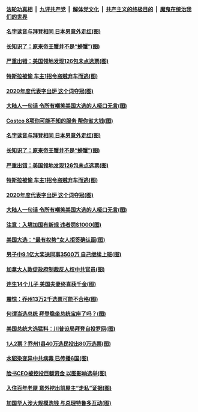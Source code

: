 

####  [法轮功真相](../../../../basic/blob/master/README.md?t=11120931) &nbsp;|&nbsp; [九评共产党](../../../../9ping.md/blob/master/README.md?t=11120931) &nbsp;|&nbsp; [解体党文化](../../../../jtdwh.md/blob/master/README.md?t=11120931)  &nbsp;|&nbsp; [共产主义的终极目的](../../../../gczydzjmd.md/blob/master/README.md?t=11120931) &nbsp;|&nbsp; [魔鬼在统治我们的世界](../../../../mgztzwmdsj.md/blob/master/README.md?t=11120931) 

#### [名字读音与拜登相同 日本男意外走红(图)](../pages/p3/952209.md?t=11120931) 

#### [长知识了：原来帝王蟹并不是“螃蟹”(图)](../pages/p3/952228.md?t=11120931) 

#### [严重出错：美国领地发现126包未点选票(图)](../pages/p3/952188.md?t=11120931) 

#### [特斯拉被偷 车主1招令盗贼弃车而逃(图)](../pages/p3/952116.md?t=11120931) 

#### [2020年度代表字出炉 这个词夺冠(图)](../pages/p3/952094.md?t=11120931) 

#### [大陆人一句话 令所有嘲笑美国大选的人哑口无言(图)](../pages/p3/952092.md?t=11120931) 

#### [Costco 8项你可能不知的服务 帮你省大钱(图)](../pages/p3/952253.md?t=11120931) 

#### [名字读音与拜登相同 日本男意外走红(图)](../pages/p3/952209.md?t=11120931) 

#### [长知识了：原来帝王蟹并不是“螃蟹”(图)](../pages/p3/952228.md?t=11120931) 

#### [严重出错：美国领地发现126包未点选票(图)](../pages/p3/952188.md?t=11120931) 

#### [特斯拉被偷 车主1招令盗贼弃车而逃(图)](../pages/p3/952116.md?t=11120931) 

#### [2020年度代表字出炉 这个词夺冠(图)](../pages/p3/952094.md?t=11120931) 

#### [大陆人一句话 令所有嘲笑美国大选的人哑口无言(图)](../pages/p3/952092.md?t=11120931) 

#### [注意：入境加国有新规 违者罚$1000(图)](../pages/p3/952088.md?t=11120931) 

#### [美国大选：“最有权势”女人拒签确认函(图)](../pages/p3/952076.md?t=11120931) 

#### [男子中9.1亿大奖送同事3500万 自己继续上班(图)](../pages/p3/952018.md?t=11120931) 

#### [加拿大人敦促政府制裁反人权中共官员(图)](../pages/p3/952014.md?t=11120931) 

#### [连生14个儿子 美国夫妻终喜获千金(图)](../pages/p3/952007.md?t=11120931) 

#### [震惊：乔州13万2千选票可能不合格(图)](../pages/p3/951996.md?t=11120931) 

#### [何谓当选总统 拜登稳坐总统宝座了吗？(图)](../pages/p3/951979.md?t=11120931) 

#### [美国总统大选猛料：川普设局拜登自投罗网(图)](../pages/p3/951903.md?t=11120931) 

#### [1人2票？乔州1县40万选民投出80万选票(图)](../pages/p3/951962.md?t=11120931) 

#### [水貂染变异中共病毒 已传播6国(图)](../pages/p3/951891.md?t=11120931) 

#### [脸书CEO被控投巨额资金 以图影响选举(图)](../pages/p3/951861.md?t=11120931) 

#### [入住百年老屋 意外挖出前屋主“走私”证据(图)](../pages/p3/951858.md?t=11120931) 

#### [加国华人涉大规模洗钱 与总理特鲁多互动(图)](../pages/p3/951854.md?t=11120931) 

